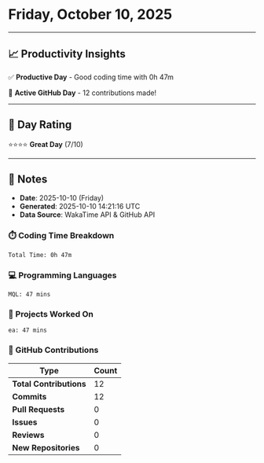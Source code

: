# Friday, October 10, 2025

---

## 📈 Productivity Insights

✅ **Productive Day** - Good coding time with 0h 47m

🚀 **Active GitHub Day** - 12 contributions made!

---

## 🎯 Day Rating

⭐⭐⭐⭐ **Great Day** (7/10)

---

## 📝 Notes

- **Date**: 2025-10-10 (Friday)
- **Generated**: 2025-10-10 14:21:16 UTC
- **Data Source**: WakaTime API & GitHub API


### ⏱️ Coding Time Breakdown

```
Total Time: 0h 47m
```

### 💻 Programming Languages

```
MQL: 47 mins
```

### 📂 Projects Worked On

```
ea: 47 mins

```


### 🐙 GitHub Contributions

| Type | Count |
|------|-------|
| **Total Contributions** | 12 |
| **Commits** | 12 |
| **Pull Requests** | 0 |
| **Issues** | 0 |
| **Reviews** | 0 |
| **New Repositories** | 0 |

